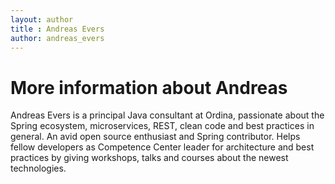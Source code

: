 ```yaml
---
layout: author
title : Andreas Evers
author: andreas_evers
---
```

# More information about Andreas
Andreas Evers is a principal Java consultant at Ordina, passionate about the Spring ecosystem, microservices, REST, clean code and best
practices in general. An avid open source enthusiast and Spring contributor. Helps fellow developers as Competence Center leader for
architecture and best practices by giving workshops, talks and courses about the newest technologies.
